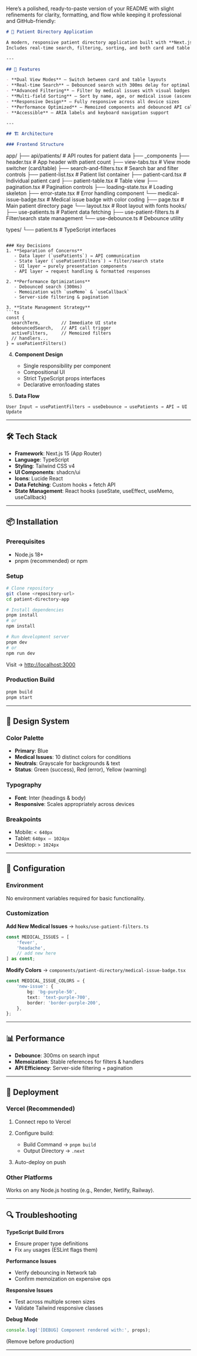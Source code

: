 Here’s a polished, ready-to-paste version of your README with slight refinements for clarity, formatting, and flow while keeping it professional and GitHub-friendly:

```markdown
# 🏥 Patient Directory Application

A modern, responsive patient directory application built with **Next.js 15**, **TypeScript**, and **Tailwind CSS**.
Includes real-time search, filtering, sorting, and both card and table view modes.

---

## 🚀 Features

- **Dual View Modes** – Switch between card and table layouts
- **Real-time Search** – Debounced search with 300ms delay for optimal performance
- **Advanced Filtering** – Filter by medical issues with visual badges
- **Multi-field Sorting** – Sort by name, age, or medical issue (ascending/descending)
- **Responsive Design** – Fully responsive across all device sizes
- **Performance Optimized** – Memoized components and debounced API calls
- **Accessible** – ARIA labels and keyboard navigation support

---

## 🏗️ Architecture

### Frontend Structure
```

app/
├── api/patients/ # API routes for patient data
├── _components
   ├── header.tsx # App header with patient count
   ├── view-tabs.tsx # View mode switcher (card/table)
   ├── search-and-filters.tsx # Search bar and filter controls
   ├── patient-list.tsx # Patient list container
   ├── patient-card.tsx # Individual patient card
   ├── patient-table.tsx # Table view
   ├── pagination.tsx # Pagination controls
   ├── loading-state.tsx # Loading skeleton
   ├── error-state.tsx # Error handling component
   └── medical-issue-badge.tsx # Medical issue badge with color coding
├── page.tsx # Main patient directory page
└── layout.tsx # Root layout with fonts
hooks/
├── use-patients.ts # Patient data fetching
├── use-patient-filters.ts # Filter/search state management
└── use-debounce.ts # Debounce utility

types/
└── patient.ts # TypeScript interfaces

````

### Key Decisions
1. **Separation of Concerns**
   - Data layer (`usePatients`) → API communication
   - State layer (`usePatientFilters`) → filter/search state
   - UI layer → purely presentation components
   - API layer → request handling & formatted responses

2. **Performance Optimizations**
   - Debounced search (300ms)
   - Memoization with `useMemo` & `useCallback`
   - Server-side filtering & pagination

3. **State Management Strategy**
```ts
const {
  searchTerm,        // Immediate UI state
  debouncedSearch,   // API call trigger
  activeFilters,     // Memoized filters
  // handlers...
} = usePatientFilters()
````

4. **Component Design**

   - Single responsibility per component
   - Compositional UI
   - Strict TypeScript props interfaces
   - Declarative error/loading states

5. **Data Flow**

```
User Input → usePatientFilters → useDebounce → usePatients → API → UI Update
```

---

## 🛠️ Tech Stack

- **Framework**: Next.js 15 (App Router)
- **Language**: TypeScript
- **Styling**: Tailwind CSS v4
- **UI Components**: shadcn/ui
- **Icons**: Lucide React
- **Data Fetching**: Custom hooks + fetch API
- **State Management**: React hooks (useState, useEffect, useMemo, useCallback)

---

## 📦 Installation

### Prerequisites

- Node.js 18+
- pnpm (recommended) or npm

### Setup

```bash
# Clone repository
git clone <repository-url>
cd patient-directory-app

# Install dependencies
pnpm install
# or
npm install

# Run development server
pnpm dev
# or
npm run dev
```

Visit → [http://localhost:3000](http://localhost:3000)

### Production Build

```bash
pnpm build
pnpm start
```

---

## 🎨 Design System

### Color Palette

- **Primary**: Blue
- **Medical Issues**: 10 distinct colors for conditions
- **Neutrals**: Grayscale for backgrounds & text
- **Status**: Green (success), Red (error), Yellow (warning)

### Typography

- **Font**: Inter (headings & body)
- **Responsive**: Scales appropriately across devices

### Breakpoints

- Mobile: `< 640px`
- Tablet: `640px – 1024px`
- Desktop: `> 1024px`

---

## 🔧 Configuration

### Environment

No environment variables required for basic functionality.

### Customization

**Add New Medical Issues** → `hooks/use-patient-filters.ts`

```ts
const MEDICAL_ISSUES = [
	'fever',
	'headache',
	// add new here
] as const;
```

**Modify Colors** → `components/patient-directory/medical-issue-badge.tsx`

```ts
const MEDICAL_ISSUE_COLORS = {
	'new-issue': {
		bg: 'bg-purple-50',
		text: 'text-purple-700',
		border: 'border-purple-200',
	},
};
```

---

## 📊 Performance

- **Debounce**: 300ms on search input
- **Memoization**: Stable references for filters & handlers
- **API Efficiency**: Server-side filtering + pagination

---

## 🚀 Deployment

### Vercel (Recommended)

1. Connect repo to Vercel
2. Configure build:

   - Build Command → `pnpm build`
   - Output Directory → `.next`

3. Auto-deploy on push

### Other Platforms

Works on any Node.js hosting (e.g., Render, Netlify, Railway).

---

## 🔍 Troubleshooting

**TypeScript Build Errors**

- Ensure proper type definitions
- Fix `any` usages (ESLint flags them)

**Performance Issues**

- Verify debouncing in Network tab
- Confirm memoization on expensive ops

**Responsive Issues**

- Test across multiple screen sizes
- Validate Tailwind responsive classes

**Debug Mode**

```ts
console.log('[DEBUG] Component rendered with:', props);
```

(Remove before production)

---
